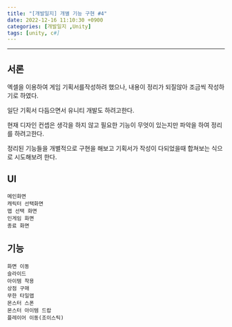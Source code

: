 ```yaml
---
title: "[개발일지] 개별 기능 구현 #4"
date: 2022-12-16 11:10:30 +0900
categories: [개발일지 ,Unity]
tags: [unity, c#]
---
```


<hr>

## 서론

엑셀을 이용하여 게임 기획서를작성하려 했으나, 내용이 정리가 되질않아 조금씩 작성하기로 하였다.

일단 기획서 다듬으면서 유니티 개발도 하려고한다.

현재 디자인 컨셉은 생각을 하지 않고 필요한 기능이 무엇이 있는지만 파악을 하여 정리를 하려고한다.

정리된 기능들을 개별적으로 구현을 해보고 기획서가 작성이 다되었을때 합쳐보는 식으로 시도해보려 한다.



## UI

    메인화면
    캐릭터 선택화면
    맵 선택 화면
    인게임 화면
    종료 화면


## 기능

    화면 이동
    슬라이드
    아이템 착용
    상점 구매
    무한 타일맵
    몬스터 스폰
    몬스터 아이템 드랍
    플레이어 이동(조이스틱)
